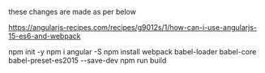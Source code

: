 these changes are made as per below

https://angularjs-recipes.com/recipes/g9012s/1/how-can-i-use-angularjs-15-es6-and-webpack


npm init -y
npm i angular -S
npm install webpack babel-loader babel-core babel-preset-es2015 --save-dev
npm run build
